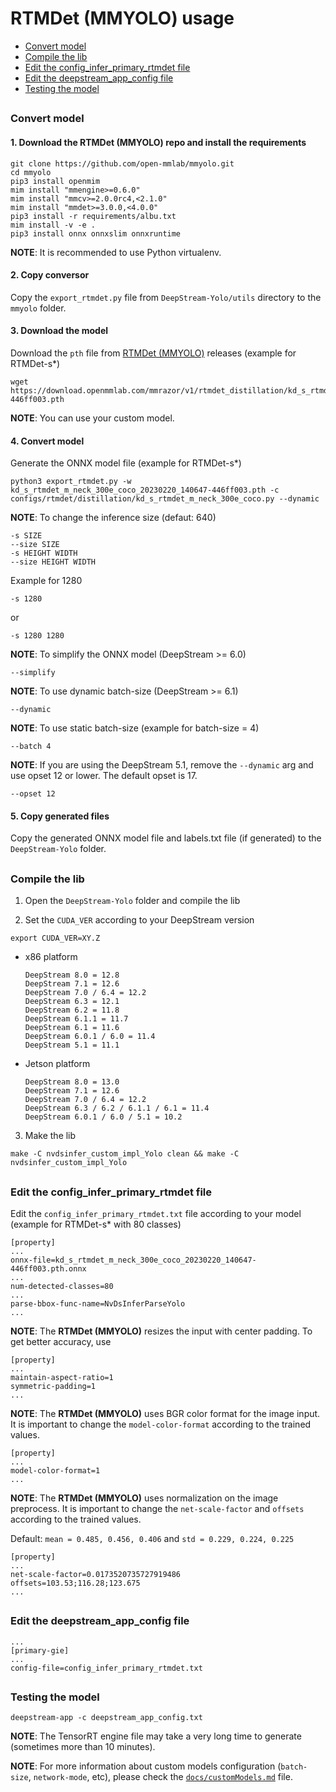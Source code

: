 # RTMDet (MMYOLO) usage

* [Convert model](#convert-model)
* [Compile the lib](#compile-the-lib)
* [Edit the config_infer_primary_rtmdet file](#edit-the-config_infer_primary_rtmdet-file)
* [Edit the deepstream_app_config file](#edit-the-deepstream_app_config-file)
* [Testing the model](#testing-the-model)

##

### Convert model

#### 1. Download the RTMDet (MMYOLO) repo and install the requirements

```
git clone https://github.com/open-mmlab/mmyolo.git
cd mmyolo
pip3 install openmim
mim install "mmengine>=0.6.0"
mim install "mmcv>=2.0.0rc4,<2.1.0"
mim install "mmdet>=3.0.0,<4.0.0"
pip3 install -r requirements/albu.txt
mim install -v -e .
pip3 install onnx onnxslim onnxruntime
```

**NOTE**: It is recommended to use Python virtualenv.

#### 2. Copy conversor

Copy the `export_rtmdet.py` file from `DeepStream-Yolo/utils` directory to the `mmyolo` folder.

#### 3. Download the model

Download the `pth` file from [RTMDet (MMYOLO)](https://github.com/open-mmlab/mmyolo/tree/main/configs/rtmdet) releases (example for RTMDet-s*)

```
wget https://download.openmmlab.com/mmrazor/v1/rtmdet_distillation/kd_s_rtmdet_m_neck_300e_coco/kd_s_rtmdet_m_neck_300e_coco_20230220_140647-446ff003.pth
```

**NOTE**: You can use your custom model.

#### 4. Convert model

Generate the ONNX model file (example for RTMDet-s*)

```
python3 export_rtmdet.py -w kd_s_rtmdet_m_neck_300e_coco_20230220_140647-446ff003.pth -c configs/rtmdet/distillation/kd_s_rtmdet_m_neck_300e_coco.py --dynamic
```

**NOTE**: To change the inference size (defaut: 640)

```
-s SIZE
--size SIZE
-s HEIGHT WIDTH
--size HEIGHT WIDTH
```

Example for 1280

```
-s 1280
```

or

```
-s 1280 1280
```

**NOTE**: To simplify the ONNX model (DeepStream >= 6.0)

```
--simplify
```

**NOTE**: To use dynamic batch-size (DeepStream >= 6.1)

```
--dynamic
```

**NOTE**: To use static batch-size (example for batch-size = 4)

```
--batch 4
```

**NOTE**: If you are using the DeepStream 5.1, remove the `--dynamic` arg and use opset 12 or lower. The default opset is 17.

```
--opset 12
```

#### 5. Copy generated files

Copy the generated ONNX model file and labels.txt file (if generated) to the `DeepStream-Yolo` folder.

##

### Compile the lib

1. Open the `DeepStream-Yolo` folder and compile the lib

2. Set the `CUDA_VER` according to your DeepStream version

```
export CUDA_VER=XY.Z
```

* x86 platform

  ```
  DeepStream 8.0 = 12.8
  DeepStream 7.1 = 12.6
  DeepStream 7.0 / 6.4 = 12.2
  DeepStream 6.3 = 12.1
  DeepStream 6.2 = 11.8
  DeepStream 6.1.1 = 11.7
  DeepStream 6.1 = 11.6
  DeepStream 6.0.1 / 6.0 = 11.4
  DeepStream 5.1 = 11.1
  ```

* Jetson platform

  ```
  DeepStream 8.0 = 13.0
  DeepStream 7.1 = 12.6
  DeepStream 7.0 / 6.4 = 12.2
  DeepStream 6.3 / 6.2 / 6.1.1 / 6.1 = 11.4
  DeepStream 6.0.1 / 6.0 / 5.1 = 10.2
  ```

3. Make the lib

```
make -C nvdsinfer_custom_impl_Yolo clean && make -C nvdsinfer_custom_impl_Yolo
```

##

### Edit the config_infer_primary_rtmdet file

Edit the `config_infer_primary_rtmdet.txt` file according to your model (example for RTMDet-s* with 80 classes)

```
[property]
...
onnx-file=kd_s_rtmdet_m_neck_300e_coco_20230220_140647-446ff003.pth.onnx
...
num-detected-classes=80
...
parse-bbox-func-name=NvDsInferParseYolo
...
```

**NOTE**: The **RTMDet (MMYOLO)** resizes the input with center padding. To get better accuracy, use

```
[property]
...
maintain-aspect-ratio=1
symmetric-padding=1
...
```

**NOTE**: The **RTMDet (MMYOLO)** uses BGR color format for the image input. It is important to change the `model-color-format` according to the trained values.

```
[property]
...
model-color-format=1
...
```

**NOTE**: The **RTMDet (MMYOLO)** uses normalization on the image preprocess. It is important to change the `net-scale-factor` and `offsets` according to the trained values.

Default: `mean = 0.485, 0.456, 0.406` and `std = 0.229, 0.224, 0.225`

```
[property]
...
net-scale-factor=0.0173520735727919486
offsets=103.53;116.28;123.675
...
```

##

### Edit the deepstream_app_config file

```
...
[primary-gie]
...
config-file=config_infer_primary_rtmdet.txt
```

##

### Testing the model

```
deepstream-app -c deepstream_app_config.txt
```

**NOTE**: The TensorRT engine file may take a very long time to generate (sometimes more than 10 minutes).

**NOTE**: For more information about custom models configuration (`batch-size`, `network-mode`, etc), please check the [`docs/customModels.md`](customModels.md) file.
